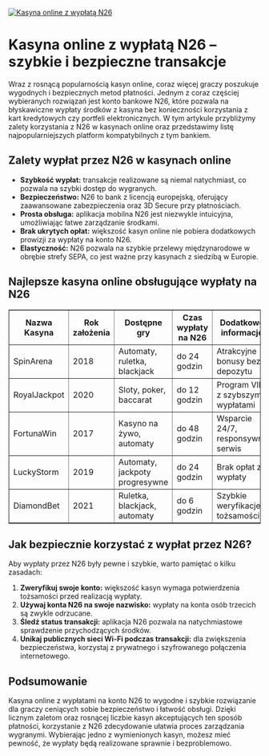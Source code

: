 [![Kasyna online z wypłatą N26](https://123-caf.pages.dev/gitsignup.png)](https://vrmoo.ru/Bt82HjjY)

<h1>Kasyna online z wypłatą N26 – szybkie i bezpieczne transakcje</h1> <p>Wraz z rosnącą popularnością kasyn online, coraz więcej graczy poszukuje wygodnych i bezpiecznych metod płatności. Jednym z coraz częściej wybieranych rozwiązań jest konto bankowe N26, które pozwala na błyskawiczne wypłaty środków z kasyna bez konieczności korzystania z kart kredytowych czy portfeli elektronicznych. W tym artykule przybliżymy zalety korzystania z N26 w kasynach online oraz przedstawimy listę najpopularniejszych platform kompatybilnych z tym bankiem.</p>  <h2>Zalety wypłat przez N26 w kasynach online</h2> <ul>   <li><strong>Szybkość wypłat:</strong> transakcje realizowane są niemal natychmiast, co pozwala na szybki dostęp do wygranych.</li>   <li><strong>Bezpieczeństwo:</strong> N26 to bank z licencją europejską, oferujący zaawansowane zabezpieczenia oraz 3D Secure przy płatnościach.</li>   <li><strong>Prosta obsługa:</strong> aplikacja mobilna N26 jest niezwykle intuicyjna, umożliwiając łatwe zarządzanie środkami.</li>   <li><strong>Brak ukrytych opłat:</strong> większość kasyn online nie pobiera dodatkowych prowizji za wypłaty na konto N26.</li>   <li><strong>Elastyczność:</strong> N26 pozwala na szybkie przelewy międzynarodowe w obrębie strefy SEPA, co jest ważne przy kasynach z siedzibą w Europie.</li> </ul>  <h2>Najlepsze kasyna online obsługujące wypłaty na N26</h2> <table border="1" cellspacing="0" cellpadding="6">   <thead>     <tr>       <th>Nazwa Kasyna</th>       <th>Rok założenia</th>       <th>Dostępne gry</th>       <th>Czas wypłaty na N26</th>       <th>Dodatkowe informacje</th>     </tr>   </thead>   <tbody>     <tr>       <td>SpinArena</td>       <td>2018</td>       <td>Automaty, ruletka, blackjack</td>       <td>do 24 godzin</td>       <td>Atrakcyjne bonusy bez depozytu</td>     </tr>     <tr>       <td>RoyalJackpot</td>       <td>2020</td>       <td>Sloty, poker, baccarat</td>       <td>do 12 godzin</td>       <td>Program VIP z szybszymi wypłatami</td>     </tr>     <tr>       <td>FortunaWin</td>       <td>2017</td>       <td>Kasyno na żywo, automaty</td>       <td>do 48 godzin</td>       <td>Wsparcie 24/7, responsywny serwis</td>     </tr>     <tr>       <td>LuckyStorm</td>       <td>2019</td>       <td>Automaty, jackpoty progresywne</td>       <td>do 24 godzin</td>       <td>Brak opłat za wypłaty</td>     </tr>     <tr>       <td>DiamondBet</td>       <td>2021</td>       <td>Ruletka, blackjack, automaty</td>       <td>do 6 godzin</td>       <td>Szybkie weryfikacje tożsamości</td>     </tr>   </tbody> </table>  <h2>Jak bezpiecznie korzystać z wypłat przez N26?</h2> <p>Aby wypłaty przez N26 były pewne i szybkie, warto pamiętać o kilku zasadach:</p> <ol>   <li><strong>Zweryfikuj swoje konto:</strong> większość kasyn wymaga potwierdzenia tożsamości przed realizacją wypłaty.</li>   <li><strong>Używaj konta N26 na swoje nazwisko:</strong> wypłaty na konta osób trzecich są zwykle odrzucane.</li>   <li><strong>Śledź status transakcji:</strong> aplikacja N26 pozwala na natychmiastowe sprawdzenie przychodzących środków.</li>   <li><strong>Unikaj publicznych sieci Wi-Fi podczas transakcji:</strong> dla zwiększenia bezpieczeństwa, korzystaj z prywatnego i szyfrowanego połączenia internetowego.</li> </ol>  <h2>Podsumowanie</h2> <p>Kasyna online z wypłatami na konto N26 to wygodne i szybkie rozwiązanie dla graczy ceniących sobie bezpieczeństwo i łatwość obsługi. Dzięki licznym zaletom oraz rosnącej liczbie kasyn akceptujących ten sposób płatności, korzystanie z N26 zdecydowanie ułatwia proces zarządzania wygranymi. Wybierając jedno z wymienionych kasyn, możesz mieć pewność, że wypłaty będą realizowane sprawnie i bezproblemowo.</p>